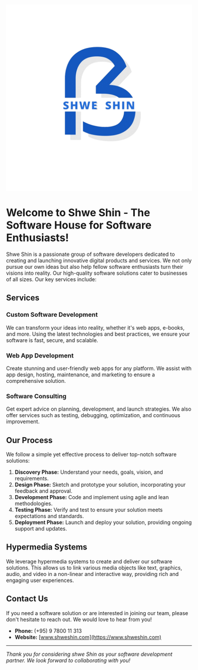 ![Shwe Shin Logo](https://raw.githubusercontent.com/shweshin/.github/main/shweshin.png)

# Welcome to Shwe Shin - The Software House for Software Enthusiasts!

Shwe Shin is a passionate group of software developers dedicated to creating and launching innovative digital products and services. We not only pursue our own ideas but also help fellow software enthusiasts turn their visions into reality. Our high-quality software solutions cater to businesses of all sizes. Our key services include:

## Services

### Custom Software Development

We can transform your ideas into reality, whether it's web apps, e-books, and more. Using the latest technologies and best practices, we ensure your software is fast, secure, and scalable.

### Web App Development

Create stunning and user-friendly web apps for any platform. We assist with app design, hosting, maintenance, and marketing to ensure a comprehensive solution.

### Software Consulting

Get expert advice on planning, development, and launch strategies. We also offer services such as testing, debugging, optimization, and continuous improvement.

## Our Process

We follow a simple yet effective process to deliver top-notch software solutions:

1. **Discovery Phase:** Understand your needs, goals, vision, and requirements.
2. **Design Phase:** Sketch and prototype your solution, incorporating your feedback and approval.
3. **Development Phase:** Code and implement using agile and lean methodologies.
4. **Testing Phase:** Verify and test to ensure your solution meets expectations and standards.
5. **Deployment Phase:** Launch and deploy your solution, providing ongoing support and updates.

## Hypermedia Systems

We leverage hypermedia systems to create and deliver our software solutions. This allows us to link various media objects like text, graphics, audio, and video in a non-linear and interactive way, providing rich and engaging user experiences.

## Contact Us

If you need a software solution or are interested in joining our team, please don't hesitate to reach out. We would love to hear from you!

- **Phone:** (+95) 9 7800 11 313
- **Website:** [www.shweshin.com](https://www.shweshin.com)

---

*Thank you for considering shwe Shin as your software development partner. We look forward to collaborating with you!* 

